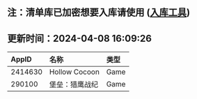 ## 注：清单库已加密想要入库请使用 ([入库工具](https://github.com/BlankTMing/ManifestAutoUpdate/releases))

## 更新时间：2024-04-08 16:09:26
| AppID | 名称 | 类型  |
| :-------------------- | :----------------------------- | :----------- |
| 2414630 | Hollow Cocoon| Game |
| 290100 | 堡垒：猎鹰战纪| Game |
